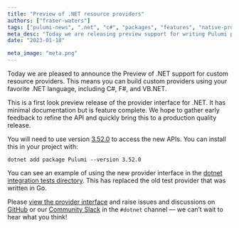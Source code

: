 ```yaml
---
title: "Preview of .NET resource providers"
authors: ["fraser-waters"]
tags: ["pulumi-news", ".net", "c#", "packages", "features", "native-providers"]
meta_desc: "Today we are releasing preview support for writing Pulumi providers in any .NET language, including C#, F#, and VB.NET."
date: "2023-01-18"

meta_image: "meta.png"
---
```


Today we are pleased to announce the Preview of .NET support for custom resource providers. This means you can build custom providers using your favorite .NET language, including C#, F#, and VB.NET.

<!--more-->

This is a first look preview release of the provider interface for .NET. It has minimal documentation but is feature complete. We hope to gather early feedback to refine the API and quickly bring this to a production quality release.

You will need to use version [3.52.0](https://github.com/pulumi/pulumi-dotnet/releases/tag/v3.52.0) to access the new APIs. You can install this in your project with:

```
dotnet add package Pulumi --version 3.52.0
```

You can see an example of using the new provider interface in the [dotnet integration tests directory](https://github.com/pulumi/pulumi-dotnet/tree/main/integration_tests/testprovider). This has replaced the old test provider that was written in Go.

Please [view the provider interface](https://github.com/pulumi/pulumi-dotnet/blob/main/sdk/Pulumi/Provider/Provider.cs) and raise issues and discussions on [GitHub](https://github.com/pulumi/pulumi-dotnet) or our [Community Slack](https://slack.pulumi.com) in the `#dotnet` channel &mdash; we can’t wait to hear what you think!
